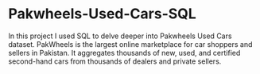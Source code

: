# Pakwheels-Used-Cars-SQL
In this project I used SQL to delve deeper into Pakwheels Used Cars dataset. PakWheels is the largest online marketplace for car shoppers and sellers in Pakistan. It aggregates thousands of new, used, and certified second-hand cars from thousands of dealers and private sellers.
